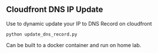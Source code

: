 ## Cloudfront DNS IP Update
Use to dynamic update your IP to DNS Record on cloudfront

```shell
python update_dns_record.py
```

Can be built to a docker container and run on home lab.